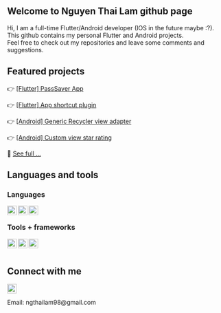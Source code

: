 ## Welcome to Nguyen Thai Lam github page

Hi, I am a full-time Flutter/Android developer (IOS in the future maybe :?). 
<br />
This github contains my personal Flutter and Android projects.
<br />
Feel free to check out my repositories and leave some comments and suggestions.

## Featured projects

:point_right: [[Flutter] PassSaver App](https://github.com/ngthailam/flutter_password_saver)

:point_right: [[Flutter] App shortcut plugin](https://github.com/ngthailam/flutter_app_short_cut)

:point_right: [[Android] Generic Recycler view adapter](https://github.com/ngthailam/-Android-GenericListAdapter)

:point_right: [[Android] Custom view star rating](https://github.com/ngthailam/-Android-GenericListAdapter)


:tada: [See full ...](https://github.com/ngthailam?tab=repositories)

## Languages and tools

### Languages

<img align="left" alt="kotlin" height="22px" width="22px" src="https://cdn.jsdelivr.net/npm/simple-icons@v3/icons/kotlin.svg" />
<img align="left" alt="java" height="22px" width="22px" src="https://cdn.jsdelivr.net/npm/simple-icons@v3/icons/java.svg" />
<img align="left" alt="python" height="22px" width="22px" src="https://cdn.jsdelivr.net/npm/simple-icons@v3/icons/dart.svg" />

<br />

### Tools + frameworks

<img align="left" alt="android" height="22px" width="22px" src="https://cdn.jsdelivr.net/npm/simple-icons@v3/icons/android.svg" />
<img align="left" alt="spring" height="22px" width="22px" src="https://cdn.jsdelivr.net/npm/simple-icons@v3/icons/spring.svg" />
<img align="left" alt="gradle" height="22px" width="22px" src="https://cdn.jsdelivr.net/npm/simple-icons@v3/icons/flutter.svg" />

<br />
<br />

## Connect with me

[<img align="left" alt="linkedIn" height="22px" width="22px" src="https://cdn.jsdelivr.net/npm/simple-icons@v3/icons/linkedin.svg" />][linkedIn]

<br />
<br />
Email: ngthailam98@gmail.com

[linkedIn]: https://www.linkedin.com/in/l%C3%A2m-nguy%E1%BB%85n-th%C3%A1i-2936081a4/
